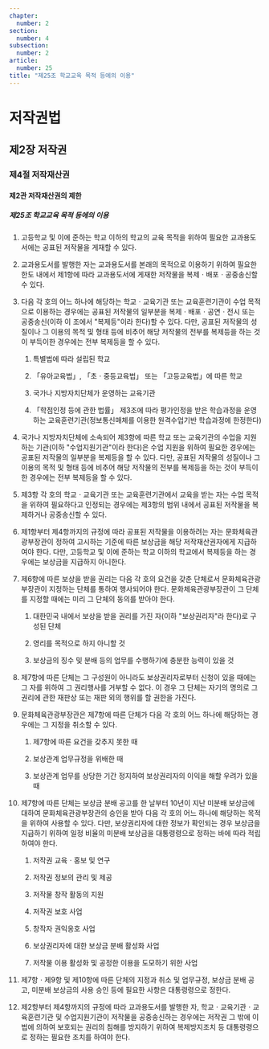 ```yaml
---
chapter:
  number: 2
section:
  number: 4
subsection:
  number: 2
article:
  number: 25
title: "제25조 학교교육 목적 등에의 이용"
---
```

# 저작권법

## 제2장 저작권

### 제4절 저작재산권

#### 제2관 저작재산권의 제한

##### 제25조 학교교육 목적 등에의 이용

1. 고등학교 및 이에 준하는 학교 이하의 학교의 교육 목적을 위하여 필요한 교과용도서에는 공표된 저작물을 게재할 수 있다.

2. 교과용도서를 발행한 자는 교과용도서를 본래의 목적으로 이용하기 위하여 필요한 한도 내에서 제1항에 따라 교과용도서에 게재한 저작물을 복제ㆍ배포ㆍ공중송신할 수 있다.

3. 다음 각 호의 어느 하나에 해당하는 학교ㆍ교육기관 또는 교육훈련기관이 수업 목적으로 이용하는 경우에는 공표된 저작물의 일부분을 복제ㆍ배포ㆍ공연ㆍ전시 또는 공중송신(이하 이 조에서 "복제등"이라 한다)할 수 있다. 다만, 공표된 저작물의 성질이나 그 이용의 목적 및 형태 등에 비추어 해당 저작물의 전부를 복제등을 하는 것이 부득이한 경우에는 전부 복제등을 할 수 있다.

    1. 특별법에 따라 설립된 학교

    2. 「유아교육법」, 「초ㆍ중등교육법」 또는 「고등교육법」에 따른 학교

    3. 국가나 지방자치단체가 운영하는 교육기관

    4. 「학점인정 등에 관한 법률」 제3조에 따라 평가인정을 받은 학습과정을 운영하는 교육훈련기관(정보통신매체를 이용한 원격수업기반 학습과정에 한정한다)

4. 국가나 지방자치단체에 소속되어 제3항에 따른 학교 또는 교육기관의 수업을 지원하는 기관(이하 "수업지원기관"이라 한다)은 수업 지원을 위하여 필요한 경우에는 공표된 저작물의 일부분을 복제등을 할 수 있다. 다만, 공표된 저작물의 성질이나 그 이용의 목적 및 형태 등에 비추어 해당 저작물의 전부를 복제등을 하는 것이 부득이한 경우에는 전부 복제등을 할 수 있다.

5. 제3항 각 호의 학교ㆍ교육기관 또는 교육훈련기관에서 교육을 받는 자는 수업 목적을 위하여 필요하다고 인정되는 경우에는 제3항의 범위 내에서 공표된 저작물을 복제하거나 공중송신할 수 있다.

6. 제1항부터 제4항까지의 규정에 따라 공표된 저작물을 이용하려는 자는 문화체육관광부장관이 정하여 고시하는 기준에 따른 보상금을 해당 저작재산권자에게 지급하여야 한다. 다만, 고등학교 및 이에 준하는 학교 이하의 학교에서 복제등을 하는 경우에는 보상금을 지급하지 아니한다.

7. 제6항에 따른 보상을 받을 권리는 다음 각 호의 요건을 갖춘 단체로서 문화체육관광부장관이 지정하는 단체를 통하여 행사되어야 한다. 문화체육관광부장관이 그 단체를 지정할 때에는 미리 그 단체의 동의를 받아야 한다.

    1. 대한민국 내에서 보상을 받을 권리를 가진 자(이하 "보상권리자"라 한다)로 구성된 단체

    2. 영리를 목적으로 하지 아니할 것

    3. 보상금의 징수 및 분배 등의 업무를 수행하기에 충분한 능력이 있을 것

8. 제7항에 따른 단체는 그 구성원이 아니라도 보상권리자로부터 신청이 있을 때에는 그 자를 위하여 그 권리행사를 거부할 수 없다. 이 경우 그 단체는 자기의 명의로 그 권리에 관한 재판상 또는 재판 외의 행위를 할 권한을 가진다.

9. 문화체육관광부장관은 제7항에 따른 단체가 다음 각 호의 어느 하나에 해당하는 경우에는 그 지정을 취소할 수 있다.

    1. 제7항에 따른 요건을 갖추지 못한 때

    2. 보상관계 업무규정을 위배한 때

    3. 보상관계 업무를 상당한 기간 정지하여 보상권리자의 이익을 해할 우려가 있을 때

10. 제7항에 따른 단체는 보상금 분배 공고를 한 날부터 10년이 지난 미분배 보상금에 대하여 문화체육관광부장관의 승인을 받아 다음 각 호의 어느 하나에 해당하는 목적을 위하여 사용할 수 있다. 다만, 보상권리자에 대한 정보가 확인되는 경우 보상금을 지급하기 위하여 일정 비율의 미분배 보상금을 대통령령으로 정하는 바에 따라 적립하여야 한다.

    1. 저작권 교육ㆍ홍보 및 연구

    2. 저작권 정보의 관리 및 제공

    3. 저작물 창작 활동의 지원

    4. 저작권 보호 사업

    5. 창작자 권익옹호 사업

    6. 보상권리자에 대한 보상금 분배 활성화 사업

    7. 저작물 이용 활성화 및 공정한 이용을 도모하기 위한 사업

11. 제7항ㆍ제9항 및 제10항에 따른 단체의 지정과 취소 및 업무규정, 보상금 분배 공고, 미분배 보상금의 사용 승인 등에 필요한 사항은 대통령령으로 정한다.

12. 제2항부터 제4항까지의 규정에 따라 교과용도서를 발행한 자, 학교ㆍ교육기관ㆍ교육훈련기관 및 수업지원기관이 저작물을 공중송신하는 경우에는 저작권 그 밖에 이 법에 의하여 보호되는 권리의 침해를 방지하기 위하여 복제방지조치 등 대통령령으로 정하는 필요한 조치를 하여야 한다.
